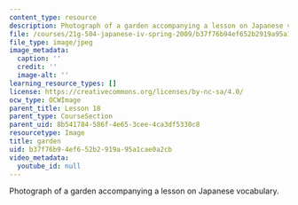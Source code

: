 ```yaml
---
content_type: resource
description: Photograph of a garden accompanying a lesson on Japanese vocabulary.
file: /courses/21g-504-japanese-iv-spring-2009/b37f76b94ef652b2919a95a1cae0a2cb_garden.jpg
file_type: image/jpeg
image_metadata:
  caption: ''
  credit: ''
  image-alt: ''
learning_resource_types: []
license: https://creativecommons.org/licenses/by-nc-sa/4.0/
ocw_type: OCWImage
parent_title: Lesson 18
parent_type: CourseSection
parent_uid: 8b541784-586f-4e65-3cee-4ca3df5330c8
resourcetype: Image
title: garden
uid: b37f76b9-4ef6-52b2-919a-95a1cae0a2cb
video_metadata:
  youtube_id: null
---
```

Photograph of a garden accompanying a lesson on Japanese vocabulary.